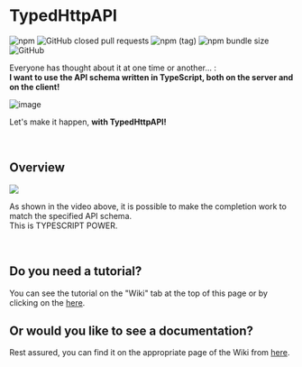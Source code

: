 # TypedHttpAPI
![npm](https://img.shields.io/npm/dw/typed-http-api?color=%23c9003d&style=flat-square&label=Downloads)
![GitHub closed pull requests](https://img.shields.io/github/issues-pr-closed/aspulse/TypedHTTPAPI?color=%23c9003d&label=Pull%20Requests&style=flat-square)
![npm (tag)](https://img.shields.io/npm/v/typed-http-api/nightly?style=flat-square)
![npm bundle size](https://img.shields.io/bundlephobia/min/typed-http-api?style=flat-square)
![GitHub](https://img.shields.io/github/license/aspulse/TypedHTTPAPI?style=flat-square)  


Everyone has thought about it at one time or another... :  
**I want to use the API schema written in TypeScript, both on the server and on the client!**

![image](https://user-images.githubusercontent.com/84216737/175767670-9c6ffc4f-25da-43cb-8bca-e58a13928f0d.png)


Let's make it happen, **with TypedHttpAPI!**

<br>

## Overview
![](https://user-images.githubusercontent.com/84216737/175768210-e444a823-ec20-4984-8a8b-23855d42fdef.gif)  

As shown in the video above, it is possible to make the completion work to match the specified API schema.  
This is TYPESCRIPT POWER.

<br>

## Do you need a tutorial?
You can see the tutorial on the "Wiki" tab at the top of this page or by clicking on the [here](https://github.com/AsPulse/TypedHttpAPI/wiki/Tutorial).

## Or would you like to see a documentation?
Rest assured, you can find it on the appropriate page of the Wiki from [here](https://github.com/AsPulse/TypedHttpAPI/wiki/Documentation).
